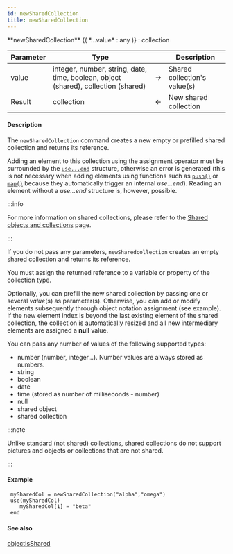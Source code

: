 ```yaml
---
id: newSharedCollection
title: newSharedCollection
---
```




<!-- REF #_command_.newSharedCollection.Syntax -->**newSharedCollection** {( *...value* : any )} : collection<!-- END REF -->


<!-- REF #_command_.newSharedCollection.Params -->
|Parameter|Type||Description|
|---------|--- |:---:|------|
|value|integer, number, string, date, time, boolean, object (shared), collection (shared)|->|Shared collection's value(s)|
|Result|collection|<-|New shared collection|
<!-- END REF -->


#### Description

The `newSharedCollection` command <!-- REF #_command_.newSharedcollection.Summary --> creates a new empty or prefilled shared collection<!-- END REF --> and returns its reference.

Adding an element to this collection using the assignment operator must be surrounded by the [`use...end`](basics/lang-shared.md#useend) structure, otherwise an error is generated (this is not necessary when adding elements using functions such as [`push()`](#push) or [`map()`](#map) because they automatically trigger an internal *use...end*). Reading an element without a *use...end* structure is, however, possible.

:::info

For more information on shared collections, please refer to the [Shared objects and collections](basics/lang-shared.md) page.

:::

If you do not pass any parameters, `newSharedcollection` creates an empty shared collection and returns its reference.

You must assign the returned reference to a variable or property of the collection type.

Optionally, you can prefill the new shared collection by passing one or several *value*(s) as parameter(s). Otherwise, you can add or modify elements subsequently through object notation assignment (see example). If the new element index is beyond the last existing element of the shared collection, the collection is automatically resized and all new intermediary elements are assigned a **null** value.

You can pass any number of values of the following supported types:

*	number (number, integer...). Number values are always stored as numbers.
*	string
*	boolean
*	date
*	time (stored as number of milliseconds - number)
*	null
*	shared object
*	shared collection

:::note

Unlike standard (not shared) collections, shared collections do not support pictures and objects or collections that are not shared.  

:::


#### Example

```qs
 mySharedCol = newSharedCollection("alpha","omega")
 use(mySharedCol)
    mySharedCol[1] = "beta"
 end
```

#### See also

[objectIsShared](object.md#objectisshared)

